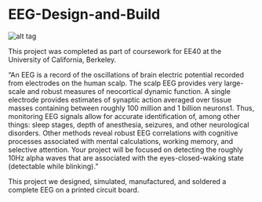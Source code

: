 EEG-Design-and-Build
====================

![alt tag](https://raw.github.com/aaron-feldman/EEG-Design-and-Build/master/utiliboard_image.png)

This project was completed as part of coursework for EE40 at the University of California, Berkeley.

“An EEG is a record of the oscillations of brain electric potential recorded from electrodes on the human scalp. The scalp EEG provides very large-scale and robust measures of neocortical dynamic function. A single electrode provides estimates of synaptic action averaged over tissue masses containing between roughly 100 million and 1 billion neurons1. Thus, monitoring EEG signals allow for accurate identification of, among other things: sleep stages, depth of anesthesia, seizures, and other neurological disorders. Other methods reveal robust EEG correlations with cognitive processes associated with mental calculations, working memory, and selective attention. Your project will be focused on detecting the roughly 10Hz alpha waves that are associated with the eyes-closed-waking state (detectable while blinking).”

This project we designed, simulated, manufactured, and soldered a complete EEG on a printed circuit board.
